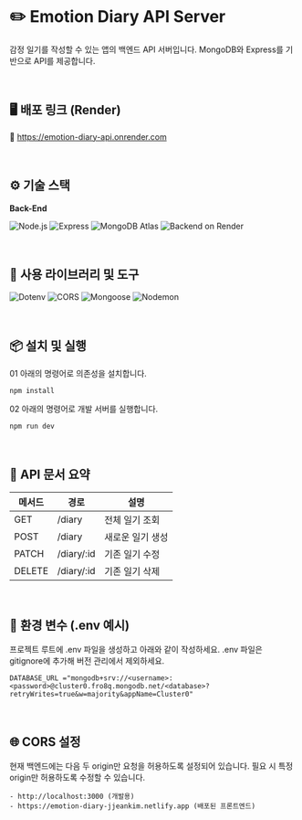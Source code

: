# ✏️ Emotion Diary API Server

감정 일기를 작성할 수 있는 앱의 백엔드 API 서버입니다.
MongoDB와 Express를 기반으로 API를 제공합니다.

<br/>

## 🖥️ 배포 링크 (Render)

🔗 https://emotion-diary-api.onrender.com

<br/>

## ⚙️ 기술 스택

**Back-End**

![Node.js](https://img.shields.io/badge/Node.js-5FA04E?style=for-the-badge&logo=nodedotjs&logoColor=black)
![Express](https://img.shields.io/badge/Express-888888?style=for-the-badge&logo=express&logoColor=white)
![MongoDB Atlas](https://img.shields.io/badge/MongoDB_Atlas-47A248?style=for-the-badge&logo=mongodb&logoColor=white)
![Backend on Render](https://img.shields.io/badge/Backend_on-Render-0099FF?style=for-the-badge&logo=render&logoColor=white)

<br/>

## 🔨 사용 라이브러리 및 도구
![Dotenv](https://img.shields.io/badge/dotenv-000000?style=for-the-badge)
![CORS](https://img.shields.io/badge/cors-7D4698?style=for-the-badge)
![Mongoose](https://img.shields.io/badge/Mongoose-880000?style=for-the-badge&logo=mongoose&logoColor=white)
![Nodemon](https://img.shields.io/badge/nodemon-76D04B?style=for-the-badge)

<br/>

## 📦 설치 및 실행

01 아래의 명령어로 의존성을 설치합니다.
```
npm install
```
02 아래의 명령어로 개발 서버를 실행합니다.
```
npm run dev
```

<br/>

## 📡 API 문서 요약
| 메서드    | 경로              | 설명           |
| ------ | --------------- | ------------ |
| GET    | /diary      | 전체 일기 조회 |
| POST   | /diary      | 새로운 일기 생성   |
| PATCH  | /diary/\:id | 기존 일기 수정    |
| DELETE | /diary/\:id | 기존 일기 삭제       |

<br />

## 🔐 환경 변수 (.env 예시)

프로젝트 루트에 .env 파일을 생성하고 아래와 같이 작성하세요. .env 파일은 gitignore에 추가해 버전 관리에서 제외하세요.
```
DATABASE_URL ="mongodb+srv://<username>:<password>@cluster0.fro8q.mongodb.net/<database>?retryWrites=true&w=majority&appName=Cluster0"
```

<br />

## 🌐 CORS 설정

현재 백엔드에는 다음 두 origin만 요청을 허용하도록 설정되어 있습니다. 필요 시 특정 origin만 허용하도록 수정할 수 있습니다.
```
- http://localhost:3000 (개발용)
- https://emotion-diary-jjeankim.netlify.app (배포된 프론트엔드)

```
